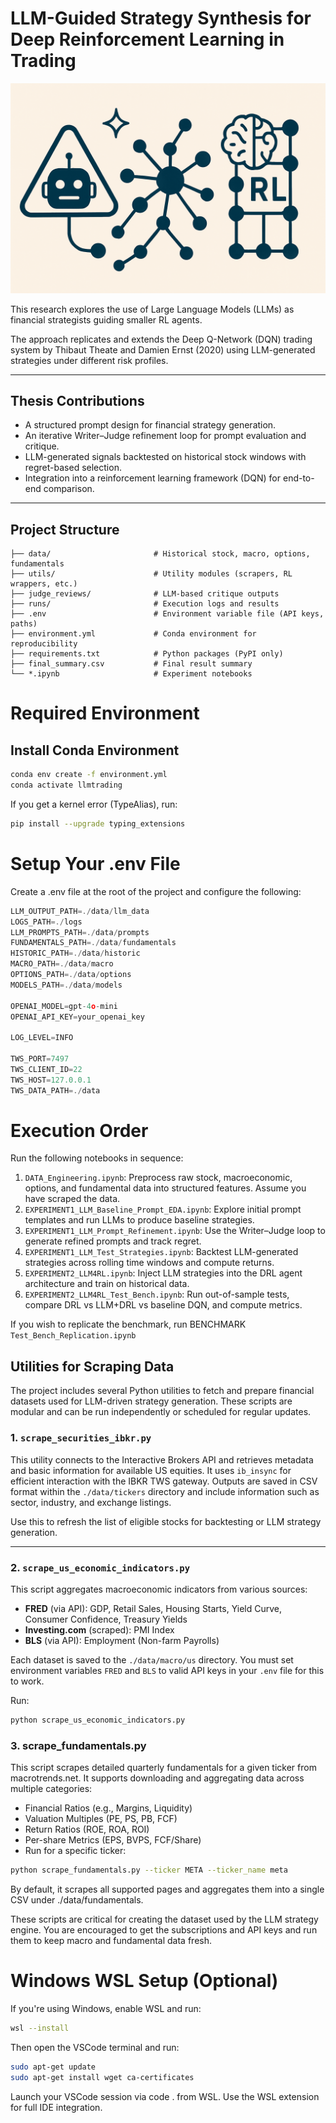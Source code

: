 # LLM-Guided Strategy Synthesis for Deep Reinforcement Learning in Trading

<p align="center">
  <img src="./LLM_RL_Banner.png" alt="LLM and RL Agentic Systems Banner" width="600"/>
</p>

This research explores the use of Large Language Models (LLMs) as financial strategists guiding smaller RL agents. 

The approach replicates and extends the Deep Q-Network (DQN) trading system by Thibaut Theate and Damien Ernst (2020) using LLM-generated strategies under different risk profiles.

---

## Thesis Contributions

- A structured prompt design for financial strategy generation.
- An iterative Writer–Judge refinement loop for prompt evaluation and critique.
- LLM-generated signals backtested on historical stock windows with regret-based selection.
- Integration into a reinforcement learning framework (DQN) for end-to-end comparison.

---

## Project Structure

```plaintext
├── data/                       # Historical stock, macro, options, fundamentals
├── utils/                      # Utility modules (scrapers, RL wrappers, etc.)
├── judge_reviews/              # LLM-based critique outputs
├── runs/                       # Execution logs and results
├── .env                        # Environment variable file (API keys, paths)
├── environment.yml             # Conda environment for reproducibility
├── requirements.txt            # Python packages (PyPI only)
├── final_summary.csv           # Final result summary
└── *.ipynb                     # Experiment notebooks
```

# Required Environment

## Install Conda Environment

```bash
conda env create -f environment.yml
conda activate llmtrading
```

If you get a kernel error (TypeAlias), run:

```bash
pip install --upgrade typing_extensions
```

# Setup Your .env File

Create a .env file at the root of the project and configure the following:

```js
LLM_OUTPUT_PATH=./data/llm_data
LOGS_PATH=./logs
LLM_PROMPTS_PATH=./data/prompts
FUNDAMENTALS_PATH=./data/fundamentals
HISTORIC_PATH=./data/historic
MACRO_PATH=./data/macro
OPTIONS_PATH=./data/options
MODELS_PATH=./data/models

OPENAI_MODEL=gpt-4o-mini
OPENAI_API_KEY=your_openai_key

LOG_LEVEL=INFO

TWS_PORT=7497
TWS_CLIENT_ID=22
TWS_HOST=127.0.0.1
TWS_DATA_PATH=./data
```

# Execution Order

Run the following notebooks in sequence:

1. `DATA_Engineering.ipynb`: Preprocess raw stock, macroeconomic, options, and fundamental data into structured features. Assume you have scraped the data.
2. `EXPERIMENT1_LLM_Baseline_Prompt_EDA.ipynb`: Explore initial prompt templates and run LLMs to produce baseline strategies.
3. `EXPERIMENT1_LLM_Prompt_Refinement.ipynb`: Use the Writer–Judge loop to generate refined prompts and track regret.
4. `EXPERIMENT1_LLM_Test_Strategies.ipynb`: Backtest LLM-generated strategies across rolling time windows and compute returns.
5. `EXPERIMENT2_LLM4RL.ipynb`: Inject LLM strategies into the DRL agent architecture and train on historical data.
6. `EXPERIMENT2_LLM4RL_Test_Bench.ipynb`: Run out-of-sample tests, compare DRL vs LLM+DRL vs baseline DQN, and compute metrics.

If you wish to replicate the benchmark, run BENCHMARK `Test_Bench_Replication.ipynb`

## Utilities for Scraping Data

The project includes several Python utilities to fetch and prepare financial datasets used for LLM-driven strategy generation. These scripts are modular and can be run independently or scheduled for regular updates.

### 1. `scrape_securities_ibkr.py`

This utility connects to the Interactive Brokers API and retrieves metadata and basic information for available US equities. It uses `ib_insync` for efficient interaction with the IBKR TWS gateway. Outputs are saved in CSV format within the `./data/tickers` directory and include information such as sector, industry, and exchange listings.

Use this to refresh the list of eligible stocks for backtesting or LLM strategy generation.

---

### 2. `scrape_us_economic_indicators.py`

This script aggregates macroeconomic indicators from various sources:

- **FRED** (via API): GDP, Retail Sales, Housing Starts, Yield Curve, Consumer Confidence, Treasury Yields
- **Investing.com** (scraped): PMI Index
- **BLS** (via API): Employment (Non-farm Payrolls)

Each dataset is saved to the `./data/macro/us` directory. You must set environment variables `FRED` and `BLS` to valid API keys in your `.env` file for this to work.

Run:
```bash
python scrape_us_economic_indicators.py
```
### 3. scrape_fundamentals.py

This script scrapes detailed quarterly fundamentals for a given ticker from macrotrends.net. It supports downloading and aggregating data across multiple categories:

- Financial Ratios (e.g., Margins, Liquidity)
- Valuation Multiples (PE, PS, PB, FCF)
- Return Ratios (ROE, ROA, ROI)
- Per-share Metrics (EPS, BVPS, FCF/Share)
- Run for a specific ticker:

```bash
python scrape_fundamentals.py --ticker META --ticker_name meta
```

By default, it scrapes all supported pages and aggregates them into a single CSV under ./data/fundamentals.

These scripts are critical for creating the dataset used by the LLM strategy engine.
You are encouraged to get the subscriptions and API keys and run them to keep macro and fundamental data fresh.

# Windows WSL Setup (Optional)
If you're using Windows, enable WSL and run:

```bash
wsl --install
```

Then open the VSCode terminal and run:

```bash
sudo apt-get update
sudo apt-get install wget ca-certificates
```
Launch your VSCode session via code . from WSL. Use the WSL extension for full IDE integration.





